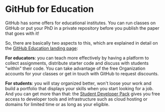 # GitHub for Education

GitHub has some offers for educational institutes. You can run classes on GitHub or put your PhD in a private repository before you publish the paper that goes with it!

So, there are basically two aspects to this, which are explained in detail on the [GitHub Education landing page](http://education.github.com/):

**For educators**: you can teach more effectively by having a platform to collect assignments, distribute starter code and discuss with students "within" their code. You can take advantage of the free Organization accounts for your classes or get in touch with GitHub to request discounts.

<i class="octicon octicon-mortar-board"></i> **For students**: you will stay organized better, won't loose your work and build a portfolio that displays your skills when you start looking for a job. And you can get more than that: the [Student Developer Pack](https://education.github.com/pack) gives you free access to developer tools and infrastructure such as cloud hosting or domains for limited time or as long as your eligible.